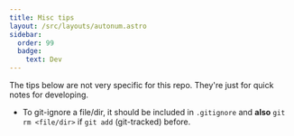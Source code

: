 ```yaml
---
title: Misc tips
layout: /src/layouts/autonum.astro
sidebar:
  order: 99
  badge:
    text: Dev
---
```

The tips below are not very specific for this repo.
They're just for quick notes for developing.

- To git-ignore a file/dir, it should be included in `.gitignore` and **also** `git rm <file/dir>` if `git add` (git-tracked) before.
